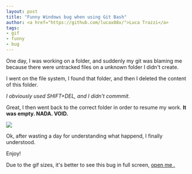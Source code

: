 ```yaml
---
layout: post
title: "Funny Windows bug when using Git Bash"
author: <a href="https://github.com/lucax88x/">Luca Trazzi</a>
tags:
- gif
- funny
- bug
---
```


One day, I was working on a folder, and suddenly my git was blaming me because there were  untracked files on a unknown folder I didn't create.

I went on the file system, I found that folder, and then I deleted the content of this folder. 

*I obviously used SHIFT+DEL, and I didn't commmit.*

Great, I then went back to the correct folder in order to resume my work. **It was empty. NADA. VOID.**

![](https://media.giphy.com/media/NviswhEj82Vr2/giphy.gif)

Ok, after wasting a day for understanding what happend, I finally understood.

Enjoy!

Due to the gif sizes, it's better to see this bug in full screen, <a href="/videos/funny-windows-bug.gif">open me <i class="fa fa-video-camera"><i>.</a>